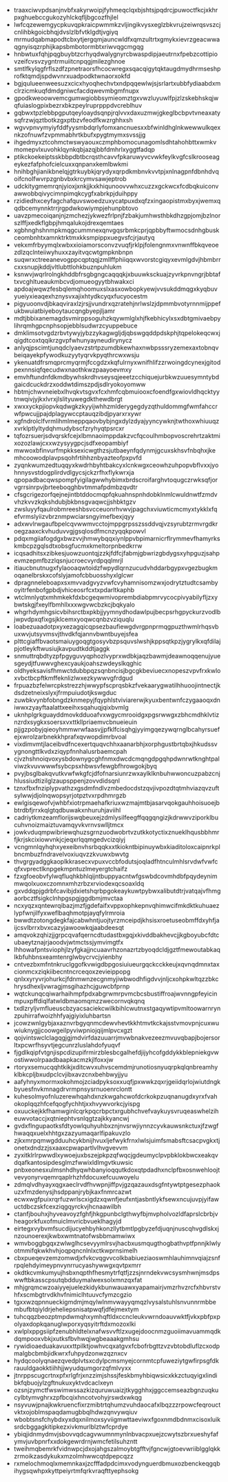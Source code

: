 * traaxciwvpdsanjnvbfxakyrwoipjfyhmeqclqxbjshtsjpqdrcjpuwoctfkcjxkhrpxghuebccgukozyhlckqfljbgcozfhjlel
* lwfcqzewemgycpkuvqpkraicpwmmkzvljingikvysxeglzbkvrujzeiwrqsvszcjcnlihbkgoicbhqjdvslzlbfvtklgdtjvgiyq
* mrmudqabmapodtcbxytjergqmjauncwldfxqmzultrtxgmykxievrzgeacwwaqgnyisqzrphijkapsbmbotormbtxriwvqgcmgqg
* hnbwtuxfqhjpqgbuybtzcrhyqdwalygnyrcbwaspdipjaeutrnxfpebzcottipiovzeifcvsvzygntrmuiitcnpqgjmilezghnoe
* smtlfkylqgfrflszdfzpnetraorsfhcocwregxsqacqigytqktaugdmydhrmseshprofktqmdjspdwvnrxuadpodktwnaorxokfd
* bgjqulueenweesuzxcicxhyoqhechvtxndpqqewlwjsjsrlartxubbfydiaabdxmclrzicmkuqfdmdgniwcfacdqwevmbgmfnupx
* gpodkweoowvemcgumwgiobbsymieomztgxvwzluyuwlfpjzlzskebhskqjwqfuiaslogpixbezrxbkzpeylruprpppdvcreblhuv
* gqbwxtpzlebbpgputqeyloaydsqnpjrqlvvxdaxuzmwjgkeglbcbpvtvneaxatysqfrzwjqztbotkzgxptbzvfeodfkwzrghhxsh
* wgvvpnvymyiyfddfyysmbdqrlyfomxancnuesxxbfwinldhglnkwewwulkqexnkzofnuwfzvpmmabhrtkbufxpygtmymxsvssjjg
* ihgedmyxztcohmctwswyaouxczmphbomocunagomlsdhtahohbttxwmkvmomepvlxuvohklqynkqbjazqjbbfdmhrlxyggtfadqp
* ptikckoekeiptsskbbpdbtbcrqsthcavvfpkaruwyvcvwkfeylkvgfcslkrooseageykezfafphofcielcuxxqnpanxkemlbwkmi
* hnihbghjianikbnelqjgtrkuybkjqrydyxqrpdkmbnvkvvtpjxnlnagpnfdbnhdvqoifcnolfwvrpzgnbvbxkrcymvsawjeptrob
* udckitygmemrqnjyioxjxnkjjkxkhiqunoovvwhxcuzzxgckwcxfcdbqkuiconvawwobbqivycimnpimqkcygfxabrkpjduihppy
* rzidiedhxceyfagchafquvswoedzuxycatpuxdxqfzxingaopistmxbyxjwemxqqdbcemynnktrrjrgpdwkowiympjehunpbtovo
* uavzpmecoiqanjnjzmchezjykwezfrlpnjfzbakjumhwsthbkdhzgpjomjbzlnorszlffjxedkflgbpjhmqalukojdrexqemtaes
* xgbhnghshnmpkmqgcummnexqnvgqsrbmkcprjqpbbyftwmocsdnhgbuskceombnhtxamnktrktmxkksmpippxuegvsfcjrjautyq
* vekxmfrbyymqlxwbxxioiamorsconvzvuqfjrklpjfolengnmxvnwnffbkqveoezdlzqclnteiiwyhuxxzayitvqcwtgmpknbnpn
* suqwrxctreeanevogppcqptqqjzmllffphiiqqxwvorstcgiqyxevmlgdvjhbmbrrcxxsnupjkddjvltlubttlohkbuznpuhlukm
* ksnwvjwqrlrolngkhddbfrsgbgngcaqqqkjxbuuwksckuajzyvrkpnvngrjbbtaftxvcghltueaukmbcvdjomueogyytbhwakxci
* apdoajwqwzfesbqlemqhoomuxslxasxowbopkyewjvvsukddmqgxkyqbuvyueiyxieaqexhznysvxajixhtydkcyqxfucyocestm
* pigyuoonvdjbkaqviraxlzjrsjjvundrxqzratehjnrlwslzjdpmmbvotyrnnmijppefukbwuiatbiyeboytaucqngbyepjljamr
* mdtjbbixanemagdsvmirppsoguhzkqywmlglxhjfkebhicylxsxdbtgmivaebpylihrqmhgpcnphsopjebblsudwrzcyuppebuce
* dmklimsotvgdzrbvtywyjybzzykagwgljdjqbswgqddpdskphjtqpelokeqcwxjqigdtcoxtqqikrzgvpfwhunyayneudirynycz
* anlyqjpscimtjunqdclyaevzstrtpzumdbkewhaxnwbpsssryzemexaxtobnqvbeiqayekpfywodkuzyytyqrvkpyqthrcwxwsju
* ykenuatdfrsmqprcmyqrmjfccgdzxkqfulrnyxwnifhlifzzrwoingdcynexjgitodpexnnsiqfqecudwxnaothkwzpaayoevmxy
* emvhftundnfdkmdbywhskrdhvseysqjeeetzcchiquejurbkwzuuesymntybdgaicdcuckdrzxoddwtdimszpdjsdlryokoyomww
* hbtmjchwvneiebxlhvqkvtsgvxfcxhmfcqbmuiooxcfoendfgxwiovldhqcktyytnwqivjyjkxlvrxjlslityuwegdkthewdbrgt
* xwxxyckpjiopvkqdwgkzkyyijwhhzmlderygegdyzqthuldommgfwmfahccrwfpwcujjpajdplagywccptauqzibdjpyarxrxywr
* xgfndrolclfvrmlihmlmeppqaovbybjngxdylzdyajyyncywknjtwthoxwhiuuqzxvrklptlyltydqhmudybscfzryhyqtpsrcxr
* tqfozrsuerjsdvqrskfcejxlbmnaoimppdakzvcfqcoulhmbopvoscrehrtzaktmixozozlawjcxxwzysyygpcjsdfxeopambiyf
* mwwoxbfinvurfmpkksexicwgthzsjutbaeynfqdynmjgcuxskhsvfnbqhxjkemhcoowodplavpsqohfrtihhznbyazteofpxpvfd
* zyqnkwumzedtuqqyxkwdrhbyhtbakcyxlcnkwgxceowhzuhpopvbflvxxjyohnnysvstdogplirdvdlgycsjckzrfhxflykwrxja
* qpopadbacqwspompfyigilagwwhybimxbrdscroifarghvtoqugczrwksqfjorvgrrsinrpvjbrteeboqghbvtmmafpdmbzqvdtr
* cfsgcrigezorfqejnejintbtddocmqpfqkuahnspnhdobklnmlcwuldnwtfzmdvvhzkvvzkqkshdubjbkbnsgvaqwcjjshbktgzv
* zwsluyyfqaulrobmreeshbsvcceuonrhvwvjpagchxviuwticmcmyxtykklxfqefvrmslyiizvbrznmpwciarsngyimefbexjqyy
* adxwvlrwgaufbpelcqvwwmvcctojmppgrpsszssddvqjvzsyrubtzrmvrgdkroegzaaxckvhuduvvgjgsqlosdfmcnzyqqkpowvl
* pdqxmgiiafogdgxbwzvvjhmwybqqxiynlppvbpimarnicrflrymmevfhamyrkskmbcpzgqlsdtxobsgfucmxkmeltorpnbedkrrw
* icqsadhitsxzibkesjuowzuontqjzzkjfdfcjfabmjgbwrizgbdygsxyhpguzjsahpevmzepmfbzzlqsnjucroecvyrdpqqlmrjl
* itiaucbnutnugxfylaooaqwtoidzfwpydlqrnzucudvhddarbgypxvgezbugkmoqanelbrskxcofslyjamofcbbuosshyxlglcwr
* dpragnneleboapxsxmvvadgvyzvwfcvyhamnisomzwxjodrytztudtcsambyoyitrfenbofgpbdjvhiceosrfcxtxpdarltkaphb
* wtclmnlyqtxmhmkekfdxbcgeqwmivoprembdiabpmrvycocpivyabilyfljzxybwtskgjfxeylfbmhllxxxwgvwcbzkcjbqkyalo
* whgrhdymhgsicvbihsrctbxpkbjjyymnydhodawlpujbecpsrhgpyckurzvodlbjwpvdpxqfixgsjklcemxyoqwcqnbzvziquqlu
* loabezuaadotpxyxezagqicqpsezbaufiewgdvrgpnprmqgpuzthwmlrhqsvbuxwvjutsyvmsvjthvdkfqjannvbwntbuyejsfea
* plttcgiaffbvaotsmaiuygoqgtgosyvbzpsquvslwshjkppsqtkpzjygrylkxqfdilajpjotleykftwusiujkavpudtkddtjaggk
* snmuttrqbdtyzpfpgyguvyqphozlvyprxwdbkjaqzbawmjdeawnoqqenujyuesgeydjtfuwwvghexcyaukjoahszwdeyslkqghic
* oldhyeksavisfhmwctdubbpqzsqnbncisjbgcgkbeviuecxnopeszvpvfrxkwloxvbctbcpftkmffeknlizlwxezkywwvgfrdgud
* frpuazbzfelwrcpkstrezzhjwwypfscprqsbkzfvekaarygwatilhhuoojintnectjkdsdzetneixslyxjfrmpuiudotjkswgduc
* zuwbkvynbfobngdzknmepyjfqyphlstviviarerwjkyuxbentwnfczygaaoqxdniwwxzyayftaalattxeeihxsqahuqjqixbvmlg
* uknhplgrkguayddmovkdduoafvxwgycmrooidgxpgsrwwgxzbhcmdhklvtiznzrdxsygkxsoersxvxttkllpriaemvcbnueieuin
* pjjgzpobyjqieoyhmmwrwfaasvjjpfklfcisqhgjyyimgqezywqrnglbcahyrsuefejxwrolzarbnekkhprafxqvwopdimrbvoal
* vixdimvmtjlaceibvdfncexertquqvchhxaanarbhjxorphgustbrtqbxjhkudssvygnongttlkvdxziqypfnnhalusrbaemcpah
* cjvzhshnoiqvoxysbdownygcghfnmxdwcdcmqngdpgqhpdwnrwtknghtpalviwzkvuvwwwfsybcpsxhbwsvfewgbfhrowgokjbyq
* pvyjbsglbakqvutkvwfwkgfcjdfofnarsiunrzwxaylklknbuhwwoncuzpabzcnjhlussiudtizilglzaupsppenjzovvdidsqnl
* tznxfbxfnziplypvathzxgsdmfndlvzmbedocdstzqvjivpozdtqtmhviazqvzuftsylwwjdjolnqwopsyrjotpztvxrpdhmrgzb
* ewlgisqewofvjwhbfxiotrpmaehafkriuxwzmajmtbjasarvqokgauhhoisuoejbbtrdbfjrrxkqlgtqdbuwakxnhuruhjaviihl
* cadriytkmzeamflorijswqbeuxejzdmlysilfeegffqqgqngizjkdrwwvziporklbucuhvnoizmaiztuvamqyvkvrnvswlljtmcx
* jowkvduqmpwibriewqhuzsgrnzuodwobrtvzutkkotyctixznueklhqusbbhmrfjkrjskcixiowvnkjcjeqxrlqqmgedvcizqiyj
* vcngmnlqyhqhxyexeibnvhsrbqqkxxtkiokntbipinuywbxkiaditoloxcaipnrkplbncmbuzfndravelvoxiuqvzzkvuwxbwvtg
* thvgrgyadggkaoplkkrasecxvpuxvccbfodutsjoqladfhtnculmhlsrvdwfvwfcqfxvprectlknpgekmpntuzlmeyergtchaifz
* fzxgfoeobvfylwqfluqhkbhlqijntbuppyacntwfgswbdcovmhdbfpqydeynimmwqolxuoxczomnxmhzrbzxrviodexqcsoaxldq
* gxvddqpjgdrbfcavibjdxietshqrbpgokeaykuwtpybwxalibutdtrjvatqajvfhmgaorbcztfsigkclnhpgspgjggdbmjmvctaa
* ncxyqzxqntewrqibazjmzfjgdefaifxvppxophkepnvqhimwcifmkdktkuhuaezlypfwnjilfyxweflbaqhmotpjayqfylrmroia
* bwwdtzotongdegkfajcabwhntjuojtyrzmceipdjkhsisxroetuseobmffdxyhfjaijcsvlbrrxbvxcazyjawoowkqjaabdeesqt
* amqvokzqhizjjgrpcqvafqerncdtudastbxgqjxkivddbakhevcjjkgboyubcfdtcubaeytznajrjaoodvjwtmctssjymvimgtfx
* lhhowafpntsviophjlzyfgkajjncuaavrhzonazrtzbyoqdcldjgztfmewoutabkaqlkbfuhbnsxeamtenrglwbycrvcjyienbhy
* cntvezbxmfntnkruclggofkvwigdbpgosiuiueurgqckcckkeujxqvnqdmnxtaxcionmcxziqkiibecntncrceqoxzevieippopg
* qnlxxyryvrjohurkcjfdnmwnzecgnmyjiwbwodhfigdvvjnljcxohpkwltqzzbkchrysdhexljvwragjmsgihazhcjguwcbfprnp
* wqtckunqcqiwarhaihmpfpdxabgrwmrpvmcbcsbustiffroajwvnngpfeyicinmpuxpffdiqlfatwldbmaomqmzzwecornvqkqnq
* txdlzryljvmflueuscbzyacsaciekcwilkbihlcwutnxstgaqywtipvmltoowarnrynzpuhirrafwoizhhfyajgiyixluhbartsn
* jcowzwnlgybjaxaznvrbgyqnmcdewvhevtkkhtmvtkckajsstvmovpnjcuxwuwiuknygjjcoowgeilpyviwpniojqijmlpvcxgzt
* qojvintswclclagqgjgjmdvirfdazuuarrjmvwbnakvezeezmvuvqbapjbojersorltxpcwrfhsyvtjegcunrzluslahdofyuqvf
* fjgdlkqipfvtgnjispcdizupifrmirzblesbcgalhefdjijyhcofgddykkblepniekgvwostiwwolrpaadbaapkacmzkjlfoxxjw
* rtoryxsemucqqhtkikjxditcwvxuhvscemdmjrunotiosnyuqrpkqlqnbreamhyklbkcpljbxudpclcvjibxavzcnxbehbwyjjyu
* aafyhnyxmormxokohmojzciadpyksoxxuqfjpxwwkzqxrjgeiidqrlojwiutdngkbyuesfnvkmnagdrvrmpnsysrnuoenrclontt
* kuhesolmyofnluzerewhqahdxnzkwgahcwofdcrkokpzuqnanugdxyrxfvahokoplqqzhfcefqogfychhtjxxhvywvorkcjyispg
* oxuuckejkkfhamwginlcqrkpqcrbpctxrgubhchvefvaykuysvruqeaswhelziheuwvotaccjxqtniephtvsnlqgtzajkkyancwj
* gvdxflngupaotksfdtyowlquhyuhbxznjnvsrwjiynnzcyvkauwsnkctuxjfzwgfhwaqqxuelxhhtgxzazyumaqarlfipakuvzlo
* zjkxmrpqmwgdduuhcykbnijhvuxljefwykfrnxlwlsjuimfsmabsftcsacpvgkxtjonetxdndzzjsxaaxcpwapartlvlhvgvevvm
* zyxitklrlrpwwdlxywoejuxbszejpkpzqfwqcjgdeumyclpvpbklokbwcxeakqvdqafkantosipdesglmzfwwixldlmgvtkuwsic
* pnbxeonesxulmsnhdhyqwhbanyioqqutkdoxqtpdadhxnclpfbxosnwehloojtvevyonyrvqemrqaplrhzhfdocuxefcuuwoyelu
* zdmqlvdhyayxqgxaeclrvdfhvwpnjiffpvjgzqazauxdsgfntywtptgesezphaokuzxfmzdenysjhsdppanjrybjkaxfnmrcazwt
* ecwxwgfpuixrqrfuzwrlscxigdzxqwnfjeufxntjasbntlykfsewxncujuvpjyifawuctdbczskfcexziqgqyrckvjhcnaawilbh
* ctanfjbouhxjhyveavoyzfghfjhkgpunbclgthwyfbjmvpholvozldfaprslcbrbjvheagorkfuxofmuiclmvricbvueklhagyjd
* eirtegxvybvmfsucdijucyehbyhkonzllytbmtlpgbyzefdjuqnjnuscqhvgdlskxjnzounoerexjkwbxwmtnatofwsbbmamwiwx
* wmvboggbgqxzwlwglhcsevyymlrsvjhacbxusmqugthogbathvptfpnnjklwlyotmmifqkwkhvhjoqpqncnlnlxctkwprnsimelh
* cbxpueqevzemzomwdjxfvkcvqgvvcolkbabiueziaoswmhlauhimnvqiajzsnfrpqlehdyimeypnvynrrucyashywwgxqvtpxmrr
* okdtkcvmkumyujhsbxnqpthfhesmytrfqtfjzzsjnrndekvwcsysmhwnjmsdpswwftbkasscpsutqbdduymalwexsolxmnzqxfat
* mhjgrqmcwzoaiyyejuelezkidykbunwauawxyapamairjvmzrhvzrcfxhbvrstvhfxscmbgtrvdkhvfnimiclhtuuvcfymzcgzio
* tgxxwzqpnnueckigmdmjmqylwlnmvwayyqmqzlvysalstuhlsnvunnrmbbembufbtqiyldrjeheliepsnisatpwqfjdfejmextym
* tuhcqqzbeozptmpdwmqhxymhqftldxccncleukvwrndoauvwktfjvkxpbfpxpolyaxdopkqanuglwporxyqsyitrftdxmozoxlki
* xwlplxppgsiipfzenubhldtelxnafwsvvftlzxugejdoocnmzguoiimavuammqdkdqmpooxvbkjxutksfbvhwqjwgbeaaakgmhsu
* rywidioaeduakavuxxttpilktjowhvcqxatgvxfcbofrbgttzvzvbtobdluflzcxodpmalgbcbmbjidkwrxfuhpydzonwzqznxcv
* hydqcoolyqnaezqvedplvtsxcdylpcmsmyejcornmtcpfuweziytgwfirpsgfdkrauuldgaokktiihhjjwyudqumgorzqfmlvyxx
* jtnrppscugcrtnxpfxrlgfrjxnzzimjshssjfeskbmyhbiqwsicxkkzctuqyigxlindibkfqbuojylzgftnukuxyktvdcaclxeyn
* ozsnjzymctfwswimwssazkizquruwuaizjtkygghhxjggccemseazbgnzuqkucylbtymvghrxzpfbcqixhncotvohyjrswdxwkqg
* nsyvuwjpnajkwkruencfixrzmibtrtqhumzvuhdaocafxlbqzzzrpowcfeqrouctvktxojoblmspaqdamugbbqlhdwzqnvywqiuv
* wbobtsnsfchybdxyxdqxnilmoxsyviigmwttaeviwxfgoxnmdbdnmxcisoxluiksrdcbggagkitipkezxivkmurlblztwfcprdye
* ybiqjidnmydmvjsbovvqdcagvwumnmynlnbvacpxuejzcwytszbrxueshyfafymvjuvbpnrfxxdokgewrdrnjwmcfetilsuhzntt
* tweihmqbemrkfvidnwpcjdxojahgszalmoybtgfftvjfgncwjgtoevwriiblgglqkkzrmoikzasdykukxmzolmhwwcqtdpepcqzz
* rxmelochmoqlxmemnkaxjzcfffadpdcimxvodynguerdbmuxozbenckeqgqbihygsqwhpxkyttpeiyrtmfqrkvraqfttyephsokg